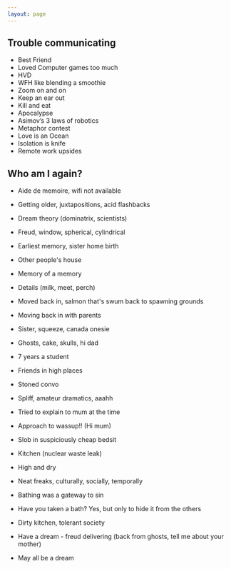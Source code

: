 ```yaml
---
layout: page
---
```


Trouble communicating
---------------------

* Best Friend
* Loved Computer games too much
* HVD
* WFH like blending a smoothie
* Zoom on and on
* Keep an ear out
* Kill and eat
* Apocalypse
* Asimov’s 3 laws of robotics
* Metaphor contest
* Love is an Ocean
* Isolation is knife
* Remote work upsides


Who am I again?
---------------

* Aide de memoire, wifi not available
* Getting older, juxtapositions, acid flashbacks
* Dream theory (dominatrix, scientists)
* Freud, window, spherical, cylindrical
* Earliest memory, sister home birth
* Other people's house
* Memory of a memory
* Details (milk, meet, perch)
* Moved back in, salmon that's swum back to spawning grounds
* Moving back in with parents
* Sister, squeeze, canada onesie
* Ghosts, cake, skulls, hi dad

* 7 years a student
* Friends in high places
* Stoned convo
* Spliff, amateur dramatics, aaahh
* Tried to explain to mum at the time
* Approach to wassup!! (Hi mum)
* Slob in suspiciously cheap bedsit
* Kitchen (nuclear waste leak)
* High and dry
* Neat freaks, culturally, socially, temporally
* Bathing was a gateway to sin
* Have you taken a bath? Yes, but only to hide it from the others
* Dirty kitchen, tolerant society
* Have a dream - freud delivering (back from ghosts, tell me about your mother)
* May all be a dream
